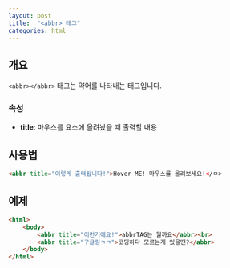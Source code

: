 ```yaml
---
layout: post
title:  "<abbr> 태그"
categories: html
---
```


## 개요
`<abbr></abbr>` 태그는 약어를 나타내는 태그입니다.

### 속성
- **title**: 마우스를 요소에 올려놨을 때 출력할 내용


## 사용법
```html
<abbr title="이렇게 출력됩니다!">Hover ME! 마우스를 올려보세요!</ㅁ>
```


## 예제
```html
<html>
	<body>
		<abbr title="이런거에요!">abbrTAG는 뭘까요</abbr><br>
		<abbr title="구글링ㄱㄱ">코딩하다 모르는게 있을땐?</abbr>
	</body>
</html>
```
